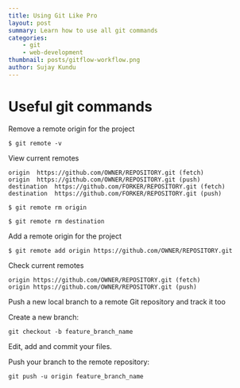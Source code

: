 ```yaml
---
title: Using Git Like Pro
layout: post
summary: Learn how to use all git commands
categories:
    - git
    - web-development
thumbnail: posts/gitflow-workflow.png
author: Sujay Kundu
---
```


# Useful git commands

Remove a remote origin for the project

```
$ git remote -v
```

View current remotes

```
origin  https://github.com/OWNER/REPOSITORY.git (fetch)
origin  https://github.com/OWNER/REPOSITORY.git (push)
destination  https://github.com/FORKER/REPOSITORY.git (fetch)
destination  https://github.com/FORKER/REPOSITORY.git (push)
```

```
$ git remote rm origin
```

`$ git remote rm destination`

Add a remote origin for the project

`$ git remote add origin https://github.com/OWNER/REPOSITORY.git`

Check current remotes

```
origin https://github.com/OWNER/REPOSITORY.git (fetch)
origin https://github.com/OWNER/REPOSITORY.git (push)
```


Push a new local branch to a remote Git repository and track it too

Create a new branch:
```
git checkout -b feature_branch_name
```

Edit, add and commit your files.

Push your branch to the remote repository:

```
git push -u origin feature_branch_name
```
